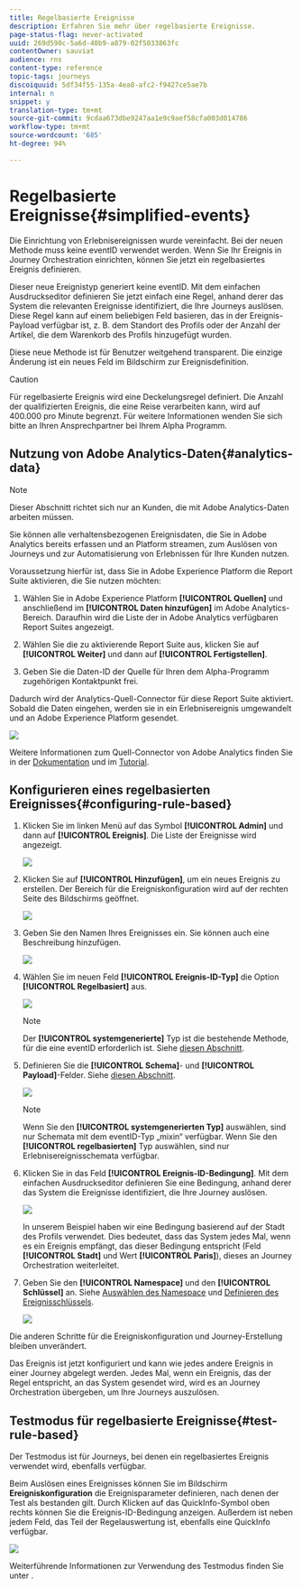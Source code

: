 ```yaml
---
title: Regelbasierte Ereignisse
description: Erfahren Sie mehr über regelbasierte Ereignisse.
page-status-flag: never-activated
uuid: 269d590c-5a6d-40b9-a879-02f5033863fc
contentOwner: sauviat
audience: rns
content-type: reference
topic-tags: journeys
discoiquuid: 5df34f55-135a-4ea8-afc2-f9427ce5ae7b
internal: n
snippet: y
translation-type: tm+mt
source-git-commit: 9cdaa673dbe9247aa1e9c9aef58cfa003d014786
workflow-type: tm+mt
source-wordcount: '685'
ht-degree: 94%

---
```



# Regelbasierte Ereignisse{#simplified-events}

Die Einrichtung von Erlebnisereignissen wurde vereinfacht. Bei der neuen Methode muss keine eventID verwendet werden. Wenn Sie Ihr Ereignis in Journey Orchestration einrichten, können Sie jetzt ein regelbasiertes Ereignis definieren.

Dieser neue Ereignistyp generiert keine eventID. Mit dem einfachen Ausdruckseditor definieren Sie jetzt einfach eine Regel, anhand derer das System die relevanten Ereignisse identifiziert, die Ihre Journeys auslösen. Diese Regel kann auf einem beliebigen Feld basieren, das in der Ereignis-Payload verfügbar ist, z. B. dem Standort des Profils oder der Anzahl der Artikel, die dem Warenkorb des Profils hinzugefügt wurden.

Diese neue Methode ist für Benutzer weitgehend transparent. Die einzige Änderung ist ein neues Feld im Bildschirm zur Ereignisdefinition.

>[!CAUTION]
>
>Für regelbasierte Ereignis wird eine Deckelungsregel definiert. Die Anzahl der qualifizierten Ereignis, die eine Reise verarbeiten kann, wird auf 400.000 pro Minute begrenzt. Für weitere Informationen wenden Sie sich bitte an Ihren Ansprechpartner bei Ihrem Alpha Programm.

## Nutzung von Adobe Analytics-Daten{#analytics-data}

>[!NOTE]
>
>Dieser Abschnitt richtet sich nur an Kunden, die mit Adobe Analytics-Daten arbeiten müssen.

Sie können alle verhaltensbezogenen Ereignisdaten, die Sie in Adobe Analytics bereits erfassen und an Platform streamen, zum Auslösen von Journeys und zur Automatisierung von Erlebnissen für Ihre Kunden nutzen.

Voraussetzung hierfür ist, dass Sie in Adobe Experience Platform die Report Suite aktivieren, die Sie nutzen möchten:

1. Wählen Sie in Adobe Experience Platform **[!UICONTROL Quellen]** und anschließend im **[!UICONTROL Daten hinzufügen]** im Adobe Analytics-Bereich. Daraufhin wird die Liste der in Adobe Analytics verfügbaren Report Suites angezeigt.

1. Wählen Sie die zu aktivierende Report Suite aus, klicken Sie auf **[!UICONTROL Weiter]** und dann auf **[!UICONTROL Fertigstellen]**.

1. Geben Sie die Daten-ID der Quelle für Ihren dem Alpha-Programm zugehörigen Kontaktpunkt frei.

Dadurch wird der Analytics-Quell-Connector für diese Report Suite aktiviert. Sobald die Daten eingehen, werden sie in ein Erlebnisereignis umgewandelt und an Adobe Experience Platform gesendet.

![](../assets/alpha-event9.png)

Weitere Informationen zum Quell-Connector von Adobe Analytics finden Sie in der [Dokumentation](https://docs.adobe.com/help/de-DE/experience-platform/sources/connectors/adobe-applications/analytics.translate.html) und im [Tutorial](https://docs.adobe.com/content/help/de-DE/experience-platform/sources/ui-tutorials/create/adobe-applications/analytics.translate.html).

## Konfigurieren eines regelbasierten Ereignisses{#configuring-rule-based}

1. Klicken Sie im linken Menü auf das Symbol **[!UICONTROL Admin]** und dann auf **[!UICONTROL Ereignis]**. Die Liste der Ereignisse wird angezeigt.

   ![](../assets/alpha-event1.png)

1. Klicken Sie auf **[!UICONTROL Hinzufügen]**, um ein neues Ereignis zu erstellen. Der Bereich für die Ereigniskonfiguration wird auf der rechten Seite des Bildschirms geöffnet.

   ![](../assets/alpha-event2.png)

1. Geben Sie den Namen Ihres Ereignisses ein. Sie können auch eine Beschreibung hinzufügen.

   ![](../assets/alpha-event3.png)

1. Wählen Sie im neuen Feld **[!UICONTROL Ereignis-ID-Typ]** die Option **[!UICONTROL Regelbasiert]** aus.

   ![](../assets/alpha-event4.png)

   >[!NOTE]
   >
   >Der **[!UICONTROL systemgenerierte]** Typ ist die bestehende Methode, für die eine eventID erforderlich ist. Siehe [diesen Abschnitt](../event/about-events.md).

1. Definieren Sie die **[!UICONTROL Schema]**- und **[!UICONTROL Payload]**-Felder. Siehe [diesen Abschnitt](../event/defining-the-payload-fields.md).

   ![](../assets/alpha-event5.png)

   >[!NOTE]
   >
   >Wenn Sie den **[!UICONTROL systemgenerierten Typ]** auswählen, sind nur Schemata mit dem eventID-Typ „mixin“ verfügbar. Wenn Sie den **[!UICONTROL regelbasierten]** Typ auswählen, sind nur Erlebnisereignisschemata verfügbar.

1. Klicken Sie in das Feld **[!UICONTROL Ereignis-ID-Bedingung]**. Mit dem einfachen Ausdruckseditor definieren Sie eine Bedingung, anhand derer das System die Ereignisse identifiziert, die Ihre Journey auslösen.

   ![](../assets/alpha-event6.png)

   In unserem Beispiel haben wir eine Bedingung basierend auf der Stadt des Profils verwendet. Dies bedeutet, dass das System jedes Mal, wenn es ein Ereignis empfängt, das dieser Bedingung entspricht (Feld **[!UICONTROL Stadt]** und Wert **[!UICONTROL Paris]**), dieses an Journey Orchestration weiterleitet.

1. Geben Sie den **[!UICONTROL Namespace]** und den **[!UICONTROL Schlüssel]** an. Siehe [Auswählen des Namespace](../event/selecting-the-namespace.md) und [Definieren des Ereignisschlüssels](../event/defining-the-event-key.md).

   ![](../assets/alpha-event7.png)

Die anderen Schritte für die Ereigniskonfiguration und Journey-Erstellung bleiben unverändert.

Das Ereignis ist jetzt konfiguriert und kann wie jedes andere Ereignis in einer Journey abgelegt werden. Jedes Mal, wenn ein Ereignis, das der Regel entspricht, an das System gesendet wird, wird es an Journey Orchestration übergeben, um Ihre Journeys auszulösen.

## Testmodus für regelbasierte Ereignisse{#test-rule-based}

Der Testmodus ist für Journeys, bei denen ein regelbasiertes Ereignis verwendet wird, ebenfalls verfügbar.

Beim Auslösen eines Ereignisses können Sie im Bildschirm **Ereigniskonfiguration** die Ereignisparameter definieren, nach denen der Test als bestanden gilt. Durch Klicken auf das QuickInfo-Symbol oben rechts können Sie die Ereignis-ID-Bedingung anzeigen. Außerdem ist neben jedem Feld, das Teil der Regelauswertung ist, ebenfalls eine QuickInfo verfügbar.

![](../assets/alpha-event8.png)

Weiterführende Informationen zur Verwendung des Testmodus finden Sie unter [](../building-journeys/testing-the-journey.md).

